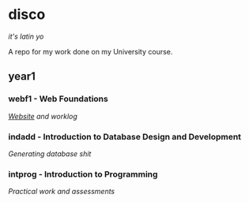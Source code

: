 # disco

*it's latin yo*

A repo for my work done on my University course.

## year1

### webf1 - Web Foundations
*[Website](http://www.zaccolley.com/uni/webf1) and worklog*

### indadd - Introduction to Database Design and Development
*Generating database shit*

### intprog - Introduction to Programming
*Practical work and assessments*
